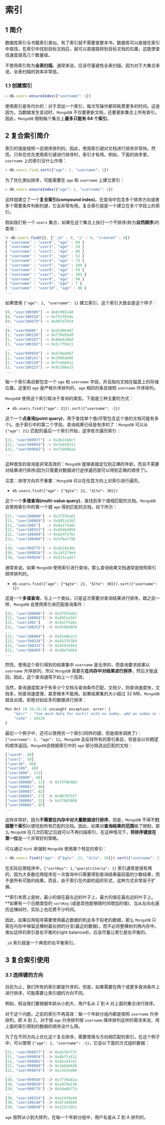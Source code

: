 # 索引

## 1 简介

数据库索引与书籍索引类似。有了索引就不需要查整本书，数据库可以直接在索引中查找，在索引中找到目标文档后，就可以直接跳转到目标文档的位置，这能使查找速度提高几个数量级。

不使用索引称为**全表扫描**。通常来说，应该尽量避免全表扫描，因为对于大集合来说，全表扫描的效率非常低。

### 1.1 创建索引

```js
> db.users.ensureIndex({"username": 1})
```

使用索引是有代价的：对于添加一个索引，每次写操作都将耗费更多的时间。这是因为，当数据发生变动时，`MongoDB` 不仅要更新文档，还要更新集合上所有索引。因此，`MongoDB` 限制每个集合上**最多只能有 64 个索引**。

## 2 复合索引简介

索引的值是按照一定顺序排列的，因此，使用索引键对文档进行排序非常快。然而，只有在优先使用索引键进行排序时，索引才有用。例如，下面的排序里，`username` 上的索引没什么作用：

```js
> db.users.find.sort({"age": 1, "username": 1})
```

为了优化类似排序，可能需要在 `age` 和 `username` 上建立索引：

```js
> db.users.ensureIndex({"age": 1, "username": 1})
```

这样就建立了一个**复合索引(compound index)**。在查询中包含多个排序方向或者多个需要条件判断的键，它会非常有用。复合索引就是一个建立在多个字段上的索引。

假如我们有一个 `users` 集合，如果在这个集合上执行一个不排序(称为**自然顺序**)的查询：

```js
＞ db.users.find({}, {"_id" : 0, "i" : 0, "created" : 0})
{ "username" : "user0", "age" : 69 }
{ "username" : "user1", "age" : 50 }
{ "username" : "user2", "age" : 88 }
{ "username" : "user3", "age" : 52 }
{ "username" : "user4", "age" : 74 }
{ "username" : "user5", "age" : 104 }
{ "username" : "user6", "age" : 59 }
{ "username" : "user7", "age" : 102 }
{ "username" : "user8", "age" : 94 }
{ "username" : "user9", "age" : 7 }
{ "username" : "user10", "age" : 80 }
...
```

如果使用 `{"age": 1, "username": 1}` 建立索引，这个索引大致会是这个样子：

```js
[0, "user100309"] -> 0x0c965148
[0, "user100334"] -> 0xf51f818e
[0, "user100479"] -> 0x00fd7934
...
[0, "user99985" ] -> 0xd246648f
[1, "user100156"] -> 0xf78d5bdd
[1, "user100187"] -> 0x68ab28bd
[1, "user100192"] -> 0x5c7fb621
...
[1, "user999920"] -> 0x67ded4b7
[2, "user100141"] -> 0x3996dd46
[2, "user100149"] -> 0xfce68412
[2, "user100223"] -> 0x91106e23
...
```

每一个索引条目都包含一个 `age` 和 `username` 字段，并且指向文档在磁盘上的存储位置。这里的 `age` 是严格升序排列的，`age` 相同的条目按照 `username` 升序排列。

`MongoDB` 使用这个索引取决于查询的类型。下面是三种主要的方式：

+ `db.users.find({"age": 21}).sort({"username": -1})`

这个一个**点查询(point query)**，用于查找单个值(尽管包含这个值的文档可能有多个)。由于索引中的第二个字段，查询结果已经是有序的了：`MongoDB` 可以从 `{"age": 21}` 匹配的最后一个索引开始，逆序依次遍历索引：

```js
[21, "user999977"] -> 0x9b3160cf
[21, "user999954"] -> 0xfe039231
[21, "user999902"] -> 0x719996aa
...
```

这种类型的查询是非常高效的：`MongoDB` 能够直接定位到正确的年龄，而且不需要对结果进行排序(因为只需要对数据进行逆序遍历就可以得到正确的顺序了)。

注意：排序方向并不重要：`MongoDB` 可以在任意方向上对索引进行遍历。

+ `db.users.find({"age": {"$gte": 21, "$lte": 30}})`

这个一个**多值查询(multi-value query)**，查找到多个值相匹配的文档。`MongoDB` 会使用索引中的第一个键 `age` 得到匹配的文档，如下所示：

```js
[21, "user100000"] -> 0x37555a81
[21, "user100069"] -> 0x6951d16f
[21, "user1001"]   -> 0x9a1f5e0c
[21, "user100253"] -> 0xd54bd959
[21, "user100409"] -> 0x824fef6c
[21, "user100469"] -> 0x5fba778b
...
[30, "user999775"] -> 0x45182d8c
[30, "user999850"] -> 0x1df279e9
[30, "user999936"] -> 0x525caa57
```

通常来说，如果 `MongoDB` 使用索引进行查询，那么查询结果文档通常是按照索引顺序排列的。

+ `db.users.find({"age": {"$gte": 21, "$lte": 30}}).sort({"username": 1})`

这是一个**多值查询**，与上一个类似，只是这次需要对查询结果进行排序。跟之前一样，`MongoDB` 会使用索引来匹配查询条件：

```js
[21, "user100000"] -＞ 0x37555a81
[21, "user100069"] -＞ 0x6951d16f
[21, "user1001"]   -＞ 0x9a1f5e0c
[21, "user100253"] -＞ 0xd54bd959
...
[22, "user100004"] -＞ 0x81e862c5
[22, "user100328"] -＞ 0x83376384
[22, "user100335"] -＞ 0x55932943
[22, "user100405"] -＞ 0x20e7e664
...
```

然而，使用这个索引得到的结果集中 `username` 是无序的，而查询要求结果以 `username` 升序排列，所以 `MongoDB` 需要先**在内存中对结果进行排序**，然后才能返回。因此，这个查询通常不如上一个高效。

当然，查询速度取决于有多少个文档与查询条件匹配，文档少，则查询速度快，文档多，则查询速度慢，甚至根本不能用。如果结果集的大小超过 32 MB，`MongoDB` 就会出错，拒绝对如此多的数据进行排序：

```js
Mon Oct 29 16:25:26 uncaught exception: error: {
    "$err" : "too much data for sort() with no index. add an index or specify a smaller limit",
    "code" : 10128
}
```

最后一个例子中，还可以使用另一个索引(同样的键，但是顺序调换了)：`{"username": 1, "age": 1}`。`MongoDB` 会反转所有的索引条目，但是会以你期望的顺序返回。`MongoDB`会根据索引中的 `age` 部分挑选出匹配的文档：

```js
["user0", 69]
["user1", 50]
["user10", 80]
["user100", 48]
["user1000", 111]
["user10000", 98]
["user100000", 21] -＞ 0x73f0b48d
["user100001", 60]
["user100002", 82]
["user100003", 27] -＞ 0x0078f55f
["user100004", 22] -＞ 0x5f0d3088
["user100005", 95]
...
```

这样非常好，因为**不需要在内存中对大量数据进行排序**。但是，`MongoDB` 不得不**扫描整个索引**以便找到所有匹配的文档。因此，如果对**查询结果的范围**做了限制，那么 `MongoDB` 在几次匹配之后就可以不再扫描索引，在这种情况下，**将排序键放在第一位**是一个非常好的策略。

可以通过 `hint` 来强制 `MongoDB` 使用某个特定的索引：

```js
> db.users.find({"age": {"$gte": 21, "$lte": 30}}).sort({"username": 1}).hint({"username": 1, "age": 1})
```

在实际应用程序中，`{"sortKey": 1,"queryCriteria": 1}` 索引通常是很有用的，因为大多数应用程序在一次查询中只需要得到查询结果最前面的少数结果，而不是所有可能的结果。而且，由于索引在内部的组织形式，这种方式非常易于扩展。

**索引本质上是树，最小的值在最左边的叶子上，最大的值在最右边的叶子上。**如果有一个日期类型的 `sortKey` (或是其他能够随时间增加的值)，当从左向右遍历这棵树时，实际上也花费不少时间。

因此，如果应用程序需要使用最近数据的机会多于较老的数据，那么 `MongoDB` 只需在内存中保留这棵树最右侧的分支(最近的数据)，而不必将整棵树刘再内存中。类似这样的索引是右平衡的(right balanced)，应该尽量让索引是右平衡的。

`_id` 索引就是一个典型的右平衡索引。

## 3 复合索引使用

### 3.1 选择键的方向

目前为止，我们所有的索引都是升序的。但是，如果需要在两个或更多查询条件上进行排序，可能需要让索引键的方向不同。

例如，假设我们要根据年龄从小到大，用户名从 Z 到 A 对上面的集合进行排序。

对于这个问题，之前的索引不再高效：每一个年龄分组内都是按照 `username` 升序排列，即 A 到 Z。对于按 `age` 升序排列按 `username` 降序排列这样的需求来说，用上面的索引得到的数据的顺序没什么用。

为了在不同方向上优化这个复合排序，需要使用与方向相匹配的索引。在这个例子中，可以使用 `{"age": 1, "username": -1}`，它会以下面的方式组织数据：

```js
[21, "user999977"] -＞ 0xe57bf737
[21, "user999954"] -＞ 0x8bffa512
[21, "user999902"] -＞ 0x9e1447d1
[21, "user999900"] -＞ 0x3a6a8426
[21, "user999874"] -＞ 0xc353ee06
...
[30, "user999936"] -＞ 0x7f39a81a
[30, "user999850"] -＞ 0xa979e136
[30, "user999775"] -＞ 0x5de6b77a
...
[30, "user100324"] -＞ 0xe14f8e4d
[30, "user100140"] -＞ 0x0f34d446
[30, "user100050"] -＞ 0x223c35b1
```

`age` 按照从小到大排列，在每一个年龄分组中，用户名是从 Z 到 A 排列的。